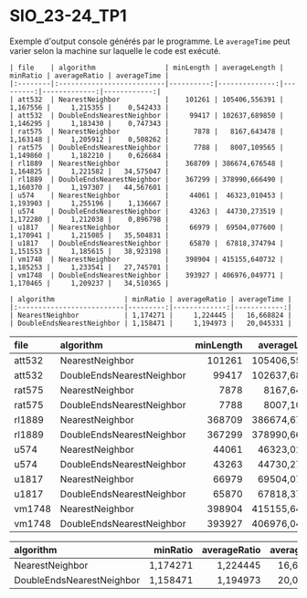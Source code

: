 # SIO_23-24_TP1

Exemple d'output console générés par le programme. Le ```averageTime``` peut varier selon la machine sur laquelle le code est exécuté.

```
| file    | algorithm                 | minLength | averageLength | minRatio | averageRatio | averageTime |
|:--------|:--------------------------|----------:|--------------:|---------:|-------------:|------------:|
| att532  | NearestNeighbor           |    101261 | 105406,556391 | 1,167556 |     1,215355 |    0,542433 |
| att532  | DoubleEndsNearestNeighbor |     99417 | 102637,689850 | 1,146295 |     1,183430 |    0,747343 |
| rat575  | NearestNeighbor           |      7878 |   8167,643478 | 1,163148 |     1,205912 |    0,508262 |
| rat575  | DoubleEndsNearestNeighbor |      7788 |   8007,109565 | 1,149860 |     1,182210 |    0,626684 |
| rl1889  | NearestNeighbor           |    368709 | 386674,676548 | 1,164825 |     1,221582 |   34,575047 |
| rl1889  | DoubleEndsNearestNeighbor |    367299 | 378990,666490 | 1,160370 |     1,197307 |   44,567601 |
| u574    | NearestNeighbor           |     44061 |  46323,010453 | 1,193903 |     1,255196 |    1,136667 |
| u574    | DoubleEndsNearestNeighbor |     43263 |  44730,273519 | 1,172280 |     1,212038 |    0,896798 |
| u1817   | NearestNeighbor           |     66979 |  69504,077600 | 1,170941 |     1,215085 |   35,504831 |
| u1817   | DoubleEndsNearestNeighbor |     65870 |  67818,374794 | 1,151553 |     1,185615 |   38,923198 |
| vm1748  | NearestNeighbor           |    398904 | 415155,640732 | 1,185253 |     1,233541 |   27,745701 |
| vm1748  | DoubleEndsNearestNeighbor |    393927 | 406976,049771 | 1,170465 |     1,209237 |   34,510365 |

| algorithm                 | minRatio | averageRatio | averageTime |
|:--------------------------|---------:|-------------:|------------:|
| NearestNeighbor           | 1,174271 |     1,224445 |   16,668824 |
| DoubleEndsNearestNeighbor | 1,158471 |     1,194973 |   20,045331 |
```

| file    | algorithm                 | minLength | averageLength | minRatio | averageRatio | averageTime |
|:--------|:--------------------------|----------:|--------------:|---------:|-------------:|------------:|
| att532  | NearestNeighbor           |    101261 | 105406,556391 | 1,167556 |     1,215355 |    0,542433 |
| att532  | DoubleEndsNearestNeighbor |     99417 | 102637,689850 | 1,146295 |     1,183430 |    0,747343 |
| rat575  | NearestNeighbor           |      7878 |   8167,643478 | 1,163148 |     1,205912 |    0,508262 |
| rat575  | DoubleEndsNearestNeighbor |      7788 |   8007,109565 | 1,149860 |     1,182210 |    0,626684 |
| rl1889  | NearestNeighbor           |    368709 | 386674,676548 | 1,164825 |     1,221582 |   34,575047 |
| rl1889  | DoubleEndsNearestNeighbor |    367299 | 378990,666490 | 1,160370 |     1,197307 |   44,567601 |
| u574    | NearestNeighbor           |     44061 |  46323,010453 | 1,193903 |     1,255196 |    1,136667 |
| u574    | DoubleEndsNearestNeighbor |     43263 |  44730,273519 | 1,172280 |     1,212038 |    0,896798 |
| u1817   | NearestNeighbor           |     66979 |  69504,077600 | 1,170941 |     1,215085 |   35,504831 |
| u1817   | DoubleEndsNearestNeighbor |     65870 |  67818,374794 | 1,151553 |     1,185615 |   38,923198 |
| vm1748  | NearestNeighbor           |    398904 | 415155,640732 | 1,185253 |     1,233541 |   27,745701 |
| vm1748  | DoubleEndsNearestNeighbor |    393927 | 406976,049771 | 1,170465 |     1,209237 |   34,510365 |

| algorithm                 | minRatio | averageRatio | averageTime |
|:--------------------------|---------:|-------------:|------------:|
| NearestNeighbor           | 1,174271 |     1,224445 |   16,668824 |
| DoubleEndsNearestNeighbor | 1,158471 |     1,194973 |   20,045331 |
